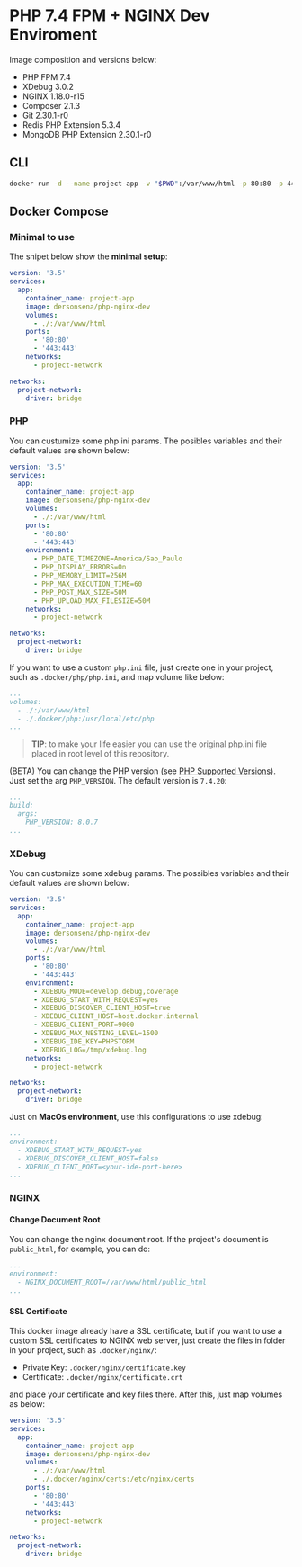 # PHP 7.4 FPM + NGINX Dev Enviroment

Image composition and versions below:

- PHP FPM 7.4
- XDebug 3.0.2
- NGINX 1.18.0-r15
- Composer 2.1.3
- Git 2.30.1-r0
- Redis PHP Extension 5.3.4
- MongoDB PHP Extension 2.30.1-r0

## CLI
```bash
docker run -d --name project-app -v "$PWD":/var/www/html -p 80:80 -p 443:443 dersonsena/php-nginx-dev
```

## Docker Compose

### Minimal to use

The snipet below show the **minimal setup**:

```yaml
version: '3.5'
services:
  app:
    container_name: project-app
    image: dersonsena/php-nginx-dev
    volumes:
      - ./:/var/www/html
    ports:
      - '80:80'
      - '443:443'
    networks:
      - project-network

networks:
  project-network:
    driver: bridge
```

### PHP

You can custumize some php ini params. The posibles variables and their default values are shown below:

```yaml
version: '3.5'
services:
  app:
    container_name: project-app
    image: dersonsena/php-nginx-dev
    volumes:
      - ./:/var/www/html
    ports:
      - '80:80'
      - '443:443'
    environment:
      - PHP_DATE_TIMEZONE=America/Sao_Paulo
      - PHP_DISPLAY_ERRORS=On
      - PHP_MEMORY_LIMIT=256M
      - PHP_MAX_EXECUTION_TIME=60
      - PHP_POST_MAX_SIZE=50M
      - PHP_UPLOAD_MAX_FILESIZE=50M
    networks:
      - project-network

networks:
  project-network:
    driver: bridge
```

If you want to use a custom `php.ini` file, just create one in your project, such as `.docker/php/php.ini`, and map volume like below:

```yaml
...
volumes:
  - ./:/var/www/html
  - ./.docker/php:/usr/local/etc/php
...
```

> **TIP**: to make your life easier you can use the original php.ini file placed in root level of this repository.

(BETA) You can change the PHP version (see [PHP Supported Versions](https://www.php.net/supported-versions.php)). Just set the arg `PHP_VERSION`. The default version is `7.4.20`:

```yml
...
build:
  args:
    PHP_VERSION: 8.0.7
...
```

### XDebug

You can customize some xdebug params. The possibles variables and their default values are shown below:

```yaml
version: '3.5'
services:
  app:
    container_name: project-app
    image: dersonsena/php-nginx-dev
    volumes:
      - ./:/var/www/html
    ports:
      - '80:80'
      - '443:443'
    environment:
      - XDEBUG_MODE=develop,debug,coverage
      - XDEBUG_START_WITH_REQUEST=yes
      - XDEBUG_DISCOVER_CLIENT_HOST=true
      - XDEBUG_CLIENT_HOST=host.docker.internal
      - XDEBUG_CLIENT_PORT=9000
      - XDEBUG_MAX_NESTING_LEVEL=1500
      - XDEBUG_IDE_KEY=PHPSTORM
      - XDEBUG_LOG=/tmp/xdebug.log
    networks:
      - project-network

networks:
  project-network:
    driver: bridge
```

Just on **MacOs environment**, use this configurations to use xdebug:

```yaml
...
environment:
  - XDEBUG_START_WITH_REQUEST=yes
  - XDEBUG_DISCOVER_CLIENT_HOST=false
  - XDEBUG_CLIENT_PORT=<your-ide-port-here>
...
```

### NGINX

#### Change Document Root

You can change the nginx document root. If the project's document is `public_html`, for example, you can do:

```yaml
...
environment:
  - NGINX_DOCUMENT_ROOT=/var/www/html/public_html
...
```

#### SSL Certificate

This docker image already have a SSL certificate, but if you want to use a custom SSL certificates to NGINX web server, just create the files in folder in your project, such as `.docker/nginx/`:

- Private Key: `.docker/nginx/certificate.key`
- Certificate: `.docker/nginx/certificate.crt`

and place your certificate and key files there. After this, just map volumes as below:

```yaml
version: '3.5'
services:
  app:
    container_name: project-app
    image: dersonsena/php-nginx-dev
    volumes:
      - ./:/var/www/html
      - ./.docker/nginx/certs:/etc/nginx/certs
    ports:
      - '80:80'
      - '443:443'
    networks:
      - project-network

networks:
  project-network:
    driver: bridge
```
